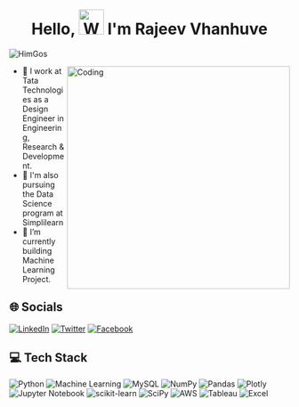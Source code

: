 <h1 align="center"> Hello, <img src="https://raw.githubusercontent.com/nixin72/nixin72/master/wave.gif" 
alt="Waving hand animated gif"
height="45"
width="45" /> I'm Rajeev Vhanhuve</h1>
<p align="left"> <img src="https://komarev.com/ghpvc/?username=rajeevvhanhuve&label=Profile Views&color=blue&style=plastic&style=for-the-badge" alt="HimGos" /> </p>
<img  align="right" alt="Coding" width="400" src="https://cdn.dribbble.com/users/330915/screenshots/3587000/10_coding_dribbble.gif" alt="gif">
 
- 💼 I work at Tata Technologies as a Design Engineer in Engineering, Research & Development.
- 🌱 I'm also pursuing the Data Science program at Simplilearn
- 🔭 I’m currently building Machine Learning Project.

## 🌐 Socials
[![LinkedIn](https://img.shields.io/badge/LinkedIn-0077B5?style=for-the-badge&logo=linkedin&logoColor=white)](https://www.linkedin.com/in/rajeevvhanhuve/) [![Twitter](https://img.shields.io/twitter/follow/rajeevvhanhuve?logo=Twitter&style=for-the-badge)](https://twitter.com/rajeevvhanhuve) [![Facebook](https://img.shields.io/badge/Facebook-0077B5?style=for-the-badge&logo=Facebook&logoColor=white)](https://www.facrbook.com/rajeevvhanhuve/)
## 💻 Tech Stack
![Python](https://img.shields.io/badge/Python-%234ea94b.svg?style=for-the-badge&logo=python&logoColor=white) ![Machine Learning](https://img.shields.io/badge/machineLearning-3670A0?style=for-the-badge&logo=globe&logoColor=ffdd54) ![MySQL](https://img.shields.io/badge/mysql-%2300f.svg?style=for-the-badge&logo=mysql&logoColor=white) 	![NumPy](https://img.shields.io/badge/numpy-%23013243.svg?style=for-the-badge&logo=numpy&logoColor=white) ![Pandas](https://img.shields.io/badge/pandas-%23150458.svg?style=for-the-badge&logo=pandas&logoColor=white) ![Plotly](https://img.shields.io/badge/Plotly-239120?style=for-the-badge&logo=plotly&logoColor=white) ![Jupyter Notebook](https://img.shields.io/badge/jupyter-%23FA0F00.svg?style=for-the-badge&logo=jupyter&logoColor=white)  ![scikit-learn](https://img.shields.io/badge/scikit--learn-%23F7931E.svg?style=for-the-badge&logo=scikit-learn&logoColor=white) ![SciPy](https://img.shields.io/badge/SciPy-%230C55A5.svg?style=for-the-badge&logo=scipy&logoColor=%white) ![AWS](https://img.shields.io/badge/aws-430098?style=for-the-badge&logo=aws&logoColor=white) ![Tableau](https://img.shields.io/badge/Tableau-000000?style=for-the-badge&logo=Tableau&logoColor=white) ![Excel](https://img.shields.io/badge/Excel-%23EE4C2C.svg?style=for-the-badge&logo=Excel&logoColor=white)

<!---
rajeevvhanhuve/rajeevvhanhuve is a ✨ special ✨ repository because its `README.md` (this file) appears on your GitHub profile.
You can click the Preview link to take a look at your changes.
--->

